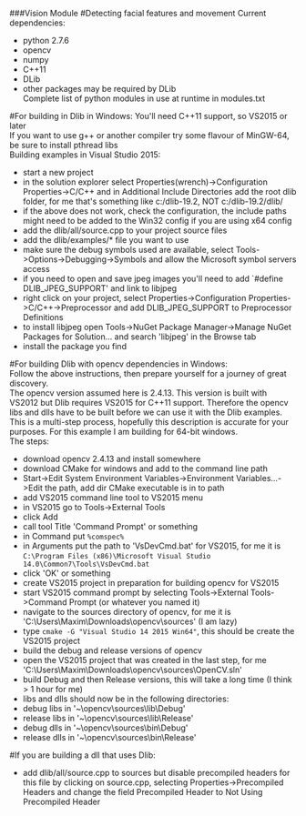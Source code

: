 ###Vision Module
#Detecting facial features and movement
Current dependencies:
* python 2.7.6
 * opencv
 * numpy
* C++11
 * DLib
  * other packages may be required by DLib  
Complete list of python modules in use at runtime in modules.txt

#For building in Dlib in Windows:
You'll need C++11 support, so VS2015 or later  
If you want to use g++ or another compiler try some flavour of MinGW-64, be sure to install pthread libs  
Building examples in Visual Studio 2015:
* start a new project
* in the solution explorer select Properties(wrench)->Configuration Properties->C/C++ and in Additional Include Directories add the root dlib folder, for me that's something like c:/dlib-19.2, NOT c:/dlib-19.2/dlib/
 * if the above does not work, check the configuration, the include paths might need to be added to the Win32 config if you are using x64 config
* add the dlib/all/source.cpp to your project source files 
* add the dlib/examples/* file you want to use
* make sure the debug symbols used are available, select Tools->Options->Debugging->Symbols and allow the Microsoft symbol servers access
* if you need to open and save jpeg images you'll need to add `#define DLIB_JPEG_SUPPORT' and link to libjpeg
 * right click on your project, select Properties->Configuration Properties->C/C++->Preprocessor and add DLIB_JPEG_SUPPORT to Preprocessor Definitions
 * to install libjpeg open Tools->NuGet Package Manager->Manage NuGet Packages for Solution... and search 'libjpeg' in the Browse tab
 * install the package you find
 
#For building Dlib with opencv dependencies in Windows:  
Follow the above instructions, then prepare yourself for a journey of great discovery.  
The opencv version assumed here is 2.4.13. This version is built with VS2012 but Dlib requires VS2015 for C++11 support. Therefore the opencv libs and dlls have to be built before we can use it with the Dlib examples. This is a multi-step process, hopefully this description is accurate for your purposes. For this example I am building for 64-bit windows.  
The steps:  
* download opencv 2.4.13 and install somewhere
* download CMake for windows and add to the command line path 
 * Start->Edit System Environment Variables->Environment Variables...->Edit the path, add dir CMake executable is in to path
* add VS2015 command line tool to VS2015 menu  
 * in VS2015 go to Tools->External Tools  
 * click Add
 * call tool Title 'Command Prompt' or something
 * in Command put `%comspec%`  
 * in Arguments put the path to 'VsDevCmd.bat' for VS2015, for me it is `C:\Program Files (x86)\Microsoft Visual Studio 14.0\Common7\Tools\VsDevCmd.bat`  
 * click 'OK' or something  
* create VS2015 project in preparation for building opencv for VS2015  
 * start VS2015 command prompt by selecting Tools->External Tools->Command Prompt (or whatever you named it)  
 * navigate to the sources directory of opencv, for me it is 'C:\Users\Maxim\Downloads\opencv\sources' (I am lazy)  
 * type `cmake -G "Visual Studio 14 2015 Win64"`, this should be create the VS2015 project  
* build the debug and release versions of opencv  
 * open the VS2015 project that was created in the last step, for me 'C:\Users\Maxim\Downloads\opencv\sources\OpenCV.sln'  
 * build Debug and then Release versions, this will take a long time (I think > 1 hour for me)
 * libs and dlls should now be in the following directories:  
  * debug libs in '~\opencv\sources\lib\Debug'  
  * release libs in '~\opencv\sources\lib\Release'  
  * debug dlls in '~\opencv\sources\bin\Debug'  
  * release dlls in '~\opencv\sources\bin\Release'  

#If you are building a dll that uses Dlib:
* add dlib/all/source.cpp to sources but disable precompiled headers for this file by clicking on source.cpp, selecting Properties->Precompiled Headers and change the field Precompiled Header to Not Using Precompiled Header

